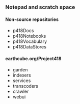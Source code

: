 ### Notepad and scratch space

#### Non-source repositories 

* p418Docs
* p418Notebooks
* p418Vocabulary
* p418DataStores


#### earthcube.org/Project418
* garden
* indexers
* services
* transcoders
* crawler
* webui